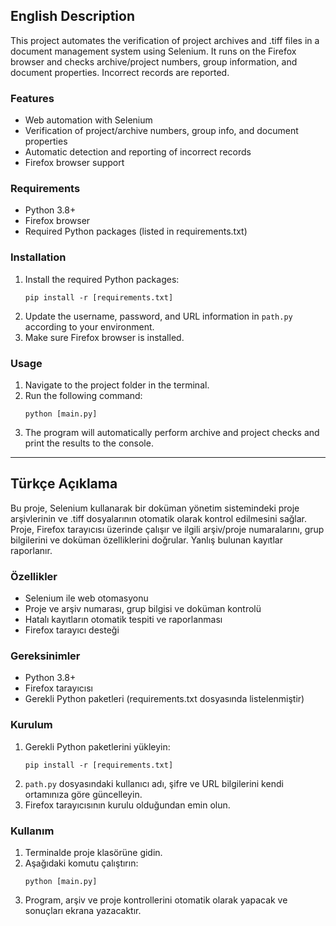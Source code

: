 ## English Description

This project automates the verification of project archives and .tiff files in a document management system using Selenium. It runs on the Firefox browser and checks archive/project numbers, group information, and document properties. Incorrect records are reported.

### Features
- Web automation with Selenium
- Verification of project/archive numbers, group info, and document properties
- Automatic detection and reporting of incorrect records
- Firefox browser support

### Requirements
- Python 3.8+
- Firefox browser
- Required Python packages (listed in requirements.txt)

### Installation
1. Install the required Python packages:
    ```
    pip install -r [requirements.txt]
    ```
2. Update the username, password, and URL information in `path.py` according to your environment.
3. Make sure Firefox browser is installed.

### Usage
1. Navigate to the project folder in the terminal.
2. Run the following command:
    ```
    python [main.py]
    ```
3. The program will automatically perform archive and project checks and print the results to the console.

---

## Türkçe Açıklama

Bu proje, Selenium kullanarak bir doküman yönetim sistemindeki proje arşivlerinin ve .tiff dosyalarının otomatik olarak kontrol edilmesini sağlar. Proje, Firefox tarayıcısı üzerinde çalışır ve ilgili arşiv/proje numaralarını, grup bilgilerini ve doküman özelliklerini doğrular. Yanlış bulunan kayıtlar raporlanır.

### Özellikler
- Selenium ile web otomasyonu
- Proje ve arşiv numarası, grup bilgisi ve doküman kontrolü
- Hatalı kayıtların otomatik tespiti ve raporlanması
- Firefox tarayıcı desteği

### Gereksinimler
- Python 3.8+
- Firefox tarayıcısı
- Gerekli Python paketleri (requirements.txt dosyasında listelenmiştir)

### Kurulum
1. Gerekli Python paketlerini yükleyin:
    ```
    pip install -r [requirements.txt]
    ```
2. `path.py` dosyasındaki kullanıcı adı, şifre ve URL bilgilerini kendi ortamınıza göre güncelleyin.
3. Firefox tarayıcısının kurulu olduğundan emin olun.

### Kullanım
1. Terminalde proje klasörüne gidin.
2. Aşağıdaki komutu çalıştırın:
    ```
    python [main.py]
    ```
3. Program, arşiv ve proje kontrollerini otomatik olarak yapacak ve sonuçları ekrana yazacaktır.


